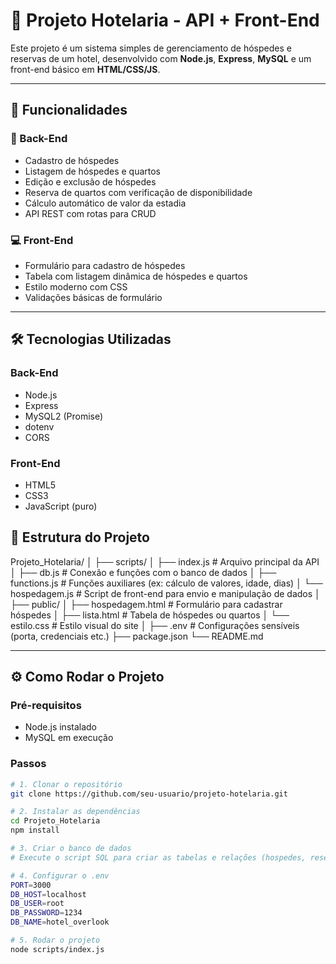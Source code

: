 # 🏨 Projeto Hotelaria - API + Front-End

Este projeto é um sistema simples de gerenciamento de hóspedes e reservas de um hotel, desenvolvido com **Node.js**, **Express**, **MySQL** e um front-end básico em **HTML/CSS/JS**.

---

## 📌 Funcionalidades

### 🔧 Back-End
- Cadastro de hóspedes
- Listagem de hóspedes e quartos
- Edição e exclusão de hóspedes
- Reserva de quartos com verificação de disponibilidade
- Cálculo automático de valor da estadia
- API REST com rotas para CRUD

### 💻 Front-End
- Formulário para cadastro de hóspedes
- Tabela com listagem dinâmica de hóspedes e quartos
- Estilo moderno com CSS
- Validações básicas de formulário

---

## 🛠️ Tecnologias Utilizadas

### Back-End
- Node.js
- Express
- MySQL2 (Promise)
- dotenv
- CORS

### Front-End
- HTML5
- CSS3
- JavaScript (puro)


## 📁 Estrutura do Projeto

Projeto_Hotelaria/
│
├── scripts/
│ ├── index.js # Arquivo principal da API
│ ├── db.js # Conexão e funções com o banco de dados
│ ├── functions.js # Funções auxiliares (ex: cálculo de valores, idade, dias)
│ └── hospedagem.js # Script de front-end para envio e manipulação de dados
│
├── public/
│ ├── hospedagem.html # Formulário para cadastrar hóspedes
│ ├── lista.html # Tabela de hóspedes ou quartos
│ └── estilo.css # Estilo visual do site
│
├── .env # Configurações sensíveis (porta, credenciais etc.)
├── package.json
└── README.md


---

## ⚙️ Como Rodar o Projeto

### Pré-requisitos
- Node.js instalado
- MySQL em execução

### Passos

```bash
# 1. Clonar o repositório
git clone https://github.com/seu-usuario/projeto-hotelaria.git

# 2. Instalar as dependências
cd Projeto_Hotelaria
npm install

# 3. Criar o banco de dados
# Execute o script SQL para criar as tabelas e relações (hospedes, reservas, quartos)

# 4. Configurar o .env
PORT=3000
DB_HOST=localhost
DB_USER=root
DB_PASSWORD=1234
DB_NAME=hotel_overlook

# 5. Rodar o projeto
node scripts/index.js
